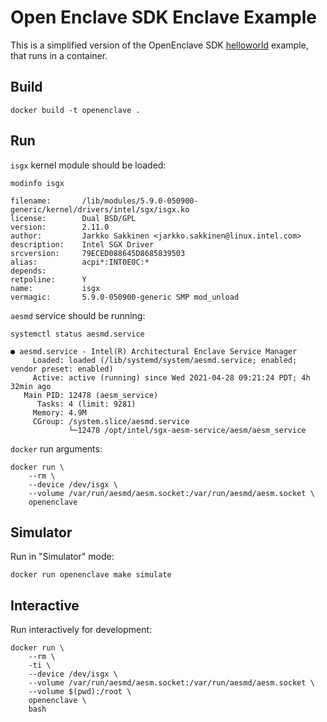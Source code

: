 # Open Enclave SDK Enclave Example

This is a simplified version of the OpenEnclave SDK
[helloworld](https://github.com/openenclave/openenclave/tree/master/samples/helloworld) example, that runs in a
container.

## Build

```shell
docker build -t openenclave .
```

## Run

`isgx` kernel module should be loaded:

```shell
modinfo isgx

filename:       /lib/modules/5.9.0-050900-generic/kernel/drivers/intel/sgx/isgx.ko
license:        Dual BSD/GPL
version:        2.11.0
author:         Jarkko Sakkinen <jarkko.sakkinen@linux.intel.com>
description:    Intel SGX Driver
srcversion:     79ECED088645D8685839503
alias:          acpi*:INT0E0C:*
depends:        
retpoline:      Y
name:           isgx
vermagic:       5.9.0-050900-generic SMP mod_unload
```

`aesmd` service should be running:

```shell
systemctl status aesmd.service

● aesmd.service - Intel(R) Architectural Enclave Service Manager
     Loaded: loaded (/lib/systemd/system/aesmd.service; enabled; vendor preset: enabled)
     Active: active (running) since Wed 2021-04-28 09:21:24 PDT; 4h 32min ago
   Main PID: 12478 (aesm_service)
      Tasks: 4 (limit: 9281)
     Memory: 4.9M
     CGroup: /system.slice/aesmd.service
             └─12478 /opt/intel/sgx-aesm-service/aesm/aesm_service
```

`docker` run arguments:

```shell
docker run \
    --rm \
    --device /dev/isgx \
    --volume /var/run/aesmd/aesm.socket:/var/run/aesmd/aesm.socket \
    openenclave
```

## Simulator

Run in "Simulator" mode:

```shell
docker run openenclave make simulate
```

## Interactive

Run interactively for development:

```shell
docker run \
    --rm \
    -ti \
    --device /dev/isgx \
    --volume /var/run/aesmd/aesm.socket:/var/run/aesmd/aesm.socket \
    --volume $(pwd):/root \
    openenclave \
    bash
```
